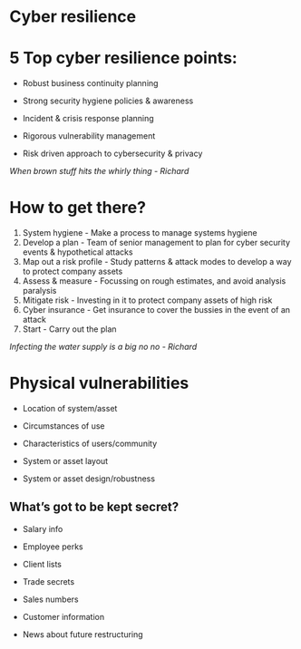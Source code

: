 # Cyber resilience

# 5 Top cyber resilience points:

- Robust business continuity planning
- Strong security hygiene policies & awareness
- Incident & crisis response planning

- Rigorous vulnerability management
- Risk driven approach to cybersecurity & privacy

*When brown stuff hits the whirly thing - Richard*

# How to get there?

1. System hygiene - Make a process to manage systems hygiene
2. Develop a plan - Team of senior management to plan for cyber security events & hypothetical attacks
3. Map out a risk profile - Study patterns & attack modes to develop a way to protect company assets
4. Assess & measure - Focussing on rough estimates, and avoid analysis paralysis
5. Mitigate risk - Investing in it to protect company assets of high risk 
6. Cyber insurance - Get insurance to cover the bussies in the event of an attack
7. Start - Carry out the plan

*Infecting the water supply is a big no no - Richard*

# Physical vulnerabilities

- Location of system/asset
- Circumstances of use
- Characteristics of users/community

- System or asset layout
- System or asset design/robustness

## What’s got to be kept secret?

- Salary info
- Employee perks
- Client lists
- Trade secrets

- Sales numbers
- Customer information
- News about future restructuring